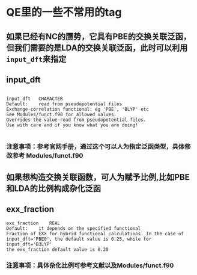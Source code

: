 # QE里的一些不常用的tag
## 如果已经有NC的赝势，它具有PBE的交换关联泛函，但我们需要的是LDA的交换关联泛函，此时可以利用`input_dft`来指定
## input_dft
```

input_dft	CHARACTER
Default:	read from pseudopotential files
Exchange-correlation functional: eg 'PBE', 'BLYP' etc
See Modules/funct.f90 for allowed values.
Overrides the value read from pseudopotential files.
Use with care and if you know what you are doing!
         
```
### 注意事项：参考官网手册，通过这个可以人为指定泛函类型，具体修改参考 Modules/funct.f90

## 如果想构造交换关联函数，可人为赋予比例,比如PBE和LDA的比例构成杂化泛函
## exx_fraction
```
exx_fraction	REAL
Default:	it depends on the specified functional
Fraction of EXX for hybrid functional calculations. In the case of
input_dft='PBE0', the default value is 0.25, while for input_dft='B3LYP'
the exx_fraction default value is 0.20
```
### 注意事项：具体杂化比例可参考文献以及Modules/funct.f90
